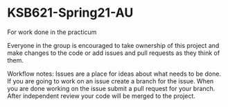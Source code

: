 # KSB621-Spring21-AU
For work done in the practicum

Everyone in the group is encouraged to take ownership of this project and make changes to the code or add issues and pull requests as they think of them.

Workflow notes: Issues are a place for ideas about what needs to be done. If you are going to work on an issue create a branch for the issue. When you are done working on the issue submit a pull request for your branch. After independent review your code will be merged to the project.
